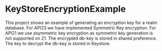 # KeyStoreEncryptionExample

This project shows an example of generating an encryption key for a realm database.
For API23 we have implemented Symmetric Key encryption.
For API21 we use asymmetric key encryption as symmetric key generation is not supported on 21.
The encrypted db-key is stored in shared preference. The key to decrypt the db-key is stored in Keystore.
